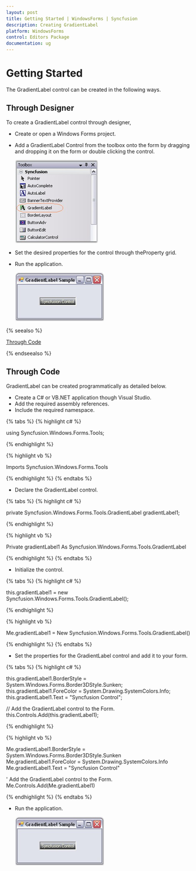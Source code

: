 ```yaml
---
layout: post
title: Getting Started | WindowsForms | Syncfusion
description: Creating GradientLabel
platform: WindowsForms
control: Editors Package
documentation: ug
---
```


# Getting Started

The GradientLabel control can be created in the following ways.

## Through Designer

To create a GradientLabel control through designer,

* Create or open a Windows Forms project.
* Add a GradientLabel Control from the toolbox onto the form by dragging and dropping it on the form or double clicking the control.

  ![](GradientLabel-Images/Overview_img600.jpeg) 

* Set the desired properties for the control through theProperty grid.
* Run the application.

  ![](GradientLabel-Images/Overview_img601.jpeg) 

{% seealso %}

[Through Code](#through-code)

{% endseealso %}

## Through Code

GradientLabel can be created programmatically as detailed below.

*  Create a C# or VB.NET application though Visual Studio.
*  Add the required assembly references.
*  Include the required namespace.

{% tabs %}
{% highlight c# %}

using Syncfusion.Windows.Forms.Tools;

{% endhighlight %}

{% highlight vb %}

Imports Syncfusion.Windows.Forms.Tools

{% endhighlight %}
{% endtabs %}

*  Declare the GradientLabel control.

{% tabs %}
{% highlight c# %}

private Syncfusion.Windows.Forms.Tools.GradientLabel gradientLabel1;
		
{% endhighlight %}

{% highlight vb %}

Private gradientLabel1 As Syncfusion.Windows.Forms.Tools.GradientLabel

{% endhighlight %}
{% endtabs %}

*  Initialize the control.

{% tabs %}
{% highlight c# %}

this.gradientLabel1 = new Syncfusion.Windows.Forms.Tools.GradientLabel();

{% endhighlight %}

{% highlight vb %}

Me.gradientLabel1 = New Syncfusion.Windows.Forms.Tools.GradientLabel()

{% endhighlight %}
{% endtabs %}

*  Set the properties for the GradientLabel control and add it to your form.

{% tabs %}
{% highlight c# %}

this.gradientLabel1.BorderStyle = System.Windows.Forms.Border3DStyle.Sunken;
this.gradientLabel1.ForeColor = System.Drawing.SystemColors.Info;
this.gradientLabel1.Text = "Syncfusion Control";

// Add the GradientLabel control to the Form.
this.Controls.Add(this.gradientLabel1);
		
{% endhighlight %}

{% highlight vb %}

Me.gradientLabel1.BorderStyle = System.Windows.Forms.Border3DStyle.Sunken
Me.gradientLabel1.ForeColor = System.Drawing.SystemColors.Info
Me.gradientLabel1.Text = "Syncfusion Control"

' Add the GradientLabel control to the Form.
Me.Controls.Add(Me.gradientLabel1)

{% endhighlight %}
{% endtabs %}

* Run the application.

  ![](GradientLabel-Images/Overview_img602.jpeg) 
